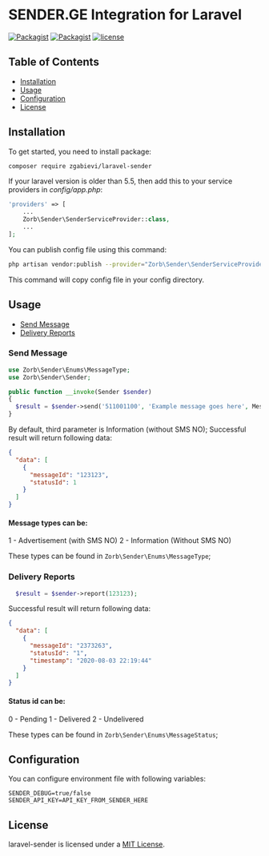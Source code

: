 # SENDER.GE Integration for Laravel

[![Packagist](https://img.shields.io/packagist/v/zgabievi/laravel-sender.svg?v=2)](https://packagist.org/packages/zgabievi/laravel-sender)
[![Packagist](https://img.shields.io/packagist/dt/zgabievi/laravel-sender.svg?v=2)](https://packagist.org/packages/zgabievi/laravel-sender)
[![license](https://img.shields.io/github/license/zgabievi/laravel-sender.svg?v=2)](https://packagist.org/packages/zgabievi/laravel-sender)

## Table of Contents
- [Installation](#installation)
- [Usage](#usage)
- [Configuration](#configuration)
- [License](#license)

## Installation

To get started, you need to install package:

```sh
composer require zgabievi/laravel-sender
```

If your laravel version is older than 5.5, then add this to your service providers in *config/app.php*:

```php
'providers' => [
    ...
    Zorb\Sender\SenderServiceProvider::class,
    ...
];
```

You can publish config file using this command:

```sh
php artisan vendor:publish --provider="Zorb\Sender\SenderServiceProvider"
```

This command will copy config file in your config directory.

## Usage

- [Send Message](#send-message)
- [Delivery Reports](#delivery-reports)

### Send Message

```php
use Zorb\Sender\Enums\MessageType;
use Zorb\Sender\Sender;

public function __invoke(Sender $sender)
{
  $result = $sender->send('511001100', 'Example message goes here', MessageType::Advertising);
}
```

By default, third parameter is Information (without SMS NO);
Successful result will return following data:

```json
{
  "data": [
    {
      "messageId": "123123",
      "statusId": 1
    }
  ]
}
```

#### Message types can be:

1 - Advertisement (with SMS NO)
2 - Information (Without SMS NO)

These types can be found in `Zorb\Sender\Enums\MessageType`;

### Delivery Reports

```php
  $result = $sender->report(123123);
```

Successful result will return following data:

```json
{
  "data": [
    {
      "messageId": "2373263",
      "statusId": "1",
      "timestamp": "2020-08-03 22:19:44"
    }
  ]
}
```

#### Status id can be:
0 - Pending
1 - Delivered
2 - Undelivered

These types can be found in `Zorb\Sender\Enums\MessageStatus`;

## Configuration

You can configure environment file with following variables:

```
SENDER_DEBUG=true/false
SENDER_API_KEY=API_KEY_FROM_SENDER_HERE
```

## License

laravel-sender is licensed under a [MIT License](https://github.com/zgabievi/laravel-sender/blob/master/LICENSE).

